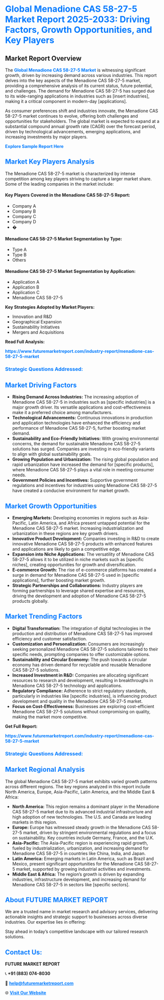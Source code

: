 <h1 style="color: #007BFF;">Global Menadione CAS 58-27-5 Market Report 2025-2033: Driving Factors, Growth Opportunities, and Key Players</h1>

<section id="overview">
<h2>Market Report Overview</h2>
<p>The <a href="https://www.futuremarketreport.com/industry-report/menadione-cas-58-27-5-market" style="color: #007BFF; text-decoration: none;"><strong>Global Menadione CAS 58-27-5 Market</strong></a> is witnessing significant growth, driven by increasing demand across various industries. This report delves into the key aspects of the Menadione CAS 58-27-5 market, providing a comprehensive analysis of its current status, future potential, and challenges. The demand for Menadione CAS 58-27-5 has surged due to its wide-ranging applications in industries such as [insert industries], making it a critical component in modern-day [applications].</p>
<p>As consumer preferences shift and industries innovate, the Menadione CAS 58-27-5 market continues to evolve, offering both challenges and opportunities for stakeholders. The global market is expected to expand at a substantial compound annual growth rate (CAGR) over the forecast period, driven by technological advancements, emerging applications, and increasing investments by major players.</p>
</section>

<section id="overview">
<p><a href="https://www.futuremarketreport.com/request-sample/reportId=116557" style="color: #007BFF; text-decoration: none;"><strong>Explore Sample Report Here</strong></a></p>
</section>

<section id="key-players">
<h2 style="color: #007BFF;">Market Key Players Analysis</h2>
<p>The Menadione CAS 58-27-5 market is characterized by intense competition among key players striving to capture a larger market share. Some of the leading companies in the market include:</p>
<h4>Key Players Covered in the Menadione CAS 58-27-5 Report:</h4>
<ul><li>Company A</li><li>Company B</li><li>Company C</li><li>Company D</li><li>�</li></ul>
<h4>Menadione CAS 58-27-5 Market Segmentation by Type:</h4>
<ul><li>Type A</li><li>Type B</li><li>Others</li></ul>

<h4>Menadione CAS 58-27-5 Market Segmentation by Application:</h4>
<ul><li>Application A</li><li>Application B</li><li>Application C</li><li>Menadione CAS 58-27-5</li></ul>
<p><strong>Key Strategies Adopted by Market Players:</strong></p>
<ul>
<li>Innovation and R&D</li>
<li>Geographical Expansion</li>
<li>Sustainability Initiatives</li>
<li>Mergers and Acquisitions</li>
</ul>
</section>

<section>
<p><strong>Read Full Analysis: </strong></p><a href="https://www.futuremarketreport.com/industry-report/menadione-cas-58-27-5-market" style="color: #007BFF; text-decoration: none;"><strong>https://www.futuremarketreport.com/industry-report/menadione-cas-58-27-5-market</strong></a>
<h3 style="color: #007BFF;">Strategic Questions Addressed:</h3>
</section>

<section id="driving-factors">
<h2 style="color: #007BFF;">Market Driving Factors</h2>
<ul>
<li><strong>Rising Demand Across Industries:</strong> The increasing adoption of Menadione CAS 58-27-5 in industries such as [specific industries] is a major growth driver. Its versatile applications and cost-effectiveness make it a preferred choice among manufacturers.</li>
<li><strong>Technological Advancements:</strong> Continuous innovations in production and application technologies have enhanced the efficiency and performance of Menadione CAS 58-27-5, further boosting market demand.</li>
<li><strong>Sustainability and Eco-Friendly Initiatives:</strong> With growing environmental concerns, the demand for sustainable Menadione CAS 58-27-5 solutions has surged. Companies are investing in eco-friendly variants to align with global sustainability goals.</li>
<li><strong>Growing Population and Urbanization:</strong> The rising global population and rapid urbanization have increased the demand for [specific products], where Menadione CAS 58-27-5 plays a vital role in meeting consumer needs.</li>
<li><strong>Government Policies and Incentives:</strong> Supportive government regulations and incentives for industries using Menadione CAS 58-27-5 have created a conducive environment for market growth.</li>
</ul>
</section>

<section id="growth-opportunities">
<h2 style="color: #007BFF;">Market Growth Opportunities</h2>
<ul>
<li><strong>Emerging Markets:</strong> Developing economies in regions such as Asia-Pacific, Latin America, and Africa present untapped potential for the Menadione CAS 58-27-5 market. Increasing industrialization and urbanization in these regions are key growth drivers.</li>
<li><strong>Innovative Product Development:</strong> Companies investing in R&D to create innovative Menadione CAS 58-27-5 products with enhanced features and applications are likely to gain a competitive edge.</li>
<li><strong>Expansion into Niche Applications:</strong> The versatility of Menadione CAS 58-27-5 allows it to be utilized in niche markets such as [specific niches], creating opportunities for growth and diversification.</li>
<li><strong>E-commerce Growth:</strong> The rise of e-commerce platforms has created a surge in demand for Menadione CAS 58-27-5 used in [specific applications], further boosting market growth.</li>
<li><strong>Strategic Partnerships and Collaborations:</strong> Industry players are forming partnerships to leverage shared expertise and resources, driving the development and adoption of Menadione CAS 58-27-5 products globally.</li>
</ul>
</section>

<section id="trending-factors">
<h2 style="color: #007BFF;">Market Trending Factors</h2>
<ul>
<li><strong>Digital Transformation:</strong> The integration of digital technologies in the production and distribution of Menadione CAS 58-27-5 has improved efficiency and customer satisfaction.</li>
<li><strong>Customization and Personalization:</strong> Consumers are increasingly seeking personalized Menadione CAS 58-27-5 solutions tailored to their specific needs, prompting companies to offer customizable options.</li>
<li><strong>Sustainability and Circular Economy:</strong> The push towards a circular economy has driven demand for recyclable and reusable Menadione CAS 58-27-5 solutions.</li>
<li><strong>Increased Investment in R&D:</strong> Companies are allocating significant resources to research and development, resulting in breakthroughs in Menadione CAS 58-27-5 technology and applications.</li>
<li><strong>Regulatory Compliance:</strong> Adherence to strict regulatory standards, particularly in industries like [specific industries], is influencing product development and quality in the Menadione CAS 58-27-5 market.</li>
<li><strong>Focus on Cost-Effectiveness:</strong> Businesses are exploring cost-efficient Menadione CAS 58-27-5 solutions without compromising on quality, making the market more competitive.</li>
</ul>
</section>

<section>
<p><strong>Get Full Report: </strong></p><a href="https://www.futuremarketreport.com/industry-report/menadione-cas-58-27-5-market" style="color: #007BFF; text-decoration: none;"><strong>https://www.futuremarketreport.com/industry-report/menadione-cas-58-27-5-market</strong></a>
<h3 style="color: #007BFF;">Strategic Questions Addressed:</h3>
</section>


<section id="regional-analysis">
<h2 style="color: #007BFF;">Market Regional Analysis</h2>
<p>The global Menadione CAS 58-27-5 market exhibits varied growth patterns across different regions. The key regions analyzed in this report include North America, Europe, Asia-Pacific, Latin America, and the Middle East & Africa:</p>
<ul>
<li><strong>North America:</strong> This region remains a dominant player in the Menadione CAS 58-27-5 market due to its advanced industrial infrastructure and high adoption of new technologies. The U.S. and Canada are leading markets in this region.</li>
<li><strong>Europe:</strong> Europe has witnessed steady growth in the Menadione CAS 58-27-5 market, driven by stringent environmental regulations and a focus on sustainability. Key countries include Germany, France, and the U.K.</li>
<li><strong>Asia-Pacific:</strong> The Asia-Pacific region is experiencing rapid growth, fueled by industrialization, urbanization, and increasing demand for Menadione CAS 58-27-5 in countries like China, India, and Japan.</li>
<li><strong>Latin America:</strong> Emerging markets in Latin America, such as Brazil and Mexico, present significant opportunities for the Menadione CAS 58-27-5 market, supported by growing industrial activities and investments.</li>
<li><strong>Middle East & Africa:</strong> The region’s growth is driven by expanding industries, infrastructure development, and increasing demand for Menadione CAS 58-27-5 in sectors like [specific sectors].</li>
</ul>
</section>

<footer>
<h2 style="color: #007BFF;">About FUTURE MARKET REPORT</h2>
<p>We are a trusted name in market research and advisory services, delivering actionable insights and strategic support to businesses across diverse industries. Our expertise lies in offering:</p>

<p>Stay ahead in today’s competitive landscape with our tailored research solutions.</p>

<h2 style="color: #007BFF;">Contact Us:</h2>
<p><strong>FUTURE MARKET REPORT</strong></p>
<p>📞 <strong>+91 (883) 074-8030</strong></p>
<p>📧 <strong><a href="mailto:help@futuremarketreport.com" style="color: #007BFF;">help@futuremarketreport.com</a></strong></p>
<p>🌐 <strong><a href="https://www.futuremarketreport.com/" style="color: #007BFF;">Visit Our Website</a></strong></p>
</footer>